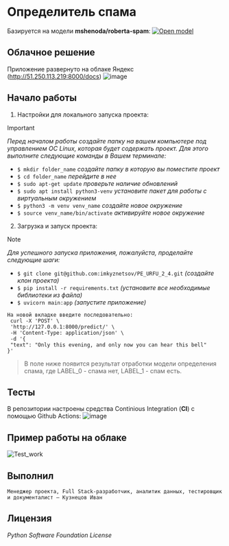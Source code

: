 # Определитель спама

Базируется на модели **mshenoda/roberta-spam**: [![Open model](https://huggingface.co/datasets/huggingface/brand-assets/resolve/main/hf-logo-with-title.svg)](https://huggingface.co/mshenoda/roberta-spam)

## Облачное решение

Приложение развернуто на облаке Яндекс (http://51.250.113.219:8000/docs)
![image](https://github.com/imkyznetsov/PE_URFU_2_4/assets/149815971/de080724-84b2-4856-a796-8209219eccbc)

## Начало работы

1. Настройки для локального запуска проекта:
> [!IMPORTANT]
> *Перед началом работы создайте папку на вашем компьютере под управлением ОС Linux, которая будет содержать проект. Для этого выполните следующие команды в Вашем терминале:*
- `$ mkdir folder_name`  *создайте папку в которую вы поместите проект*
- `$ cd folder_name` *перейдите в нее*
- `$ sudo apt-get update` *проверьте наличие обновлений*
- `$ sudo apt install python3-venv` *установите пакет для работы с виртуальным окружением*
- `$ python3 -m venv venv_name` *создайте новое окружение*
- `$ source venv_name/bin/activate` *активируйте новое окружение*
  
2. Загрузка и запуск проекта:
> [!NOTE]
> *Для успешного запуска приложения, пожалуйста, проделайте следующие шаги:*
- `$ git clone git@github.com:imkyznetsov/PE_URFU_2_4.git` *(создайте клон проекта)*
- `$ pip install -r requirements.txt` *(установите все необходимые библиотеки из файла)*
- `$ uvicorn main:app` *(запустите приложение)*
 ```
На новой вкладке введите последовательно:
  curl -X 'POST' \
  'http://127.0.0.1:8000/predict/' \
  -H 'Content-Type: application/json' \
  -d '{
  "text": "Only this evening, and only now you can hear this bell"
}'
 ```

> В поле ниже появится результат отработки модели определения спама, где LABEL_0 - спама нет, LABEL_1 - спам есть.

## Тесты
В репозитории настроены средства Continious Integration (**CI**) с помощью Github Actions:
![image](https://github.com/imkyznetsov/PE_URFU_2_4/assets/149815971/30e5cb36-b7cf-436d-9ff6-d7f75ea2082d)

## Пример работы на облаке

![Test_work](https://github.com/imkyznetsov/PE_URFU_2_4/assets/149815971/fd9d0f0a-10aa-40fb-9141-65df1d35b165)


## Выполнил

```
Менеджер проекта, Full Stack-разработчик, аналитик данных, тестировщик и документалист – Кузнецов Иван

```

## Лицензия

_Python Software Foundation License_
